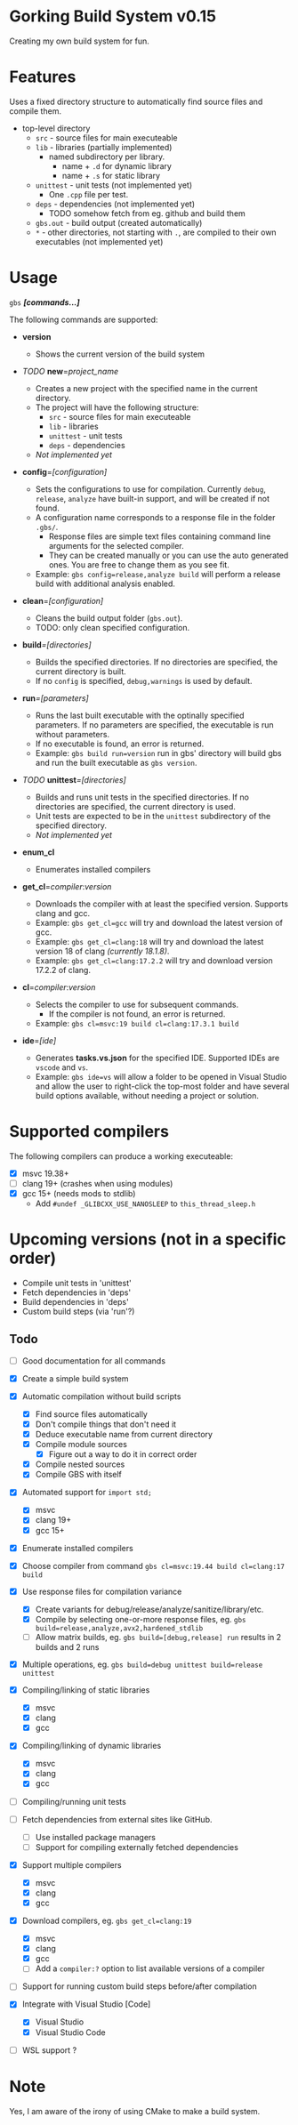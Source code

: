 # Gorking Build System v0.15
Creating my own build system for fun.

# Features
Uses a fixed directory structure to automatically find source files and compile them.

- top-level directory
  - `src` - source files for main executeable
  - `lib` - libraries (partially implemented)
	- named subdirectory per library.
	  - name + `.d` for dynamic library
	  - name + `.s` for static library
  - `unittest` - unit tests (not implemented yet)
	- One `.cpp` file per test.
  - `deps` - dependencies (not implemented yet)
	- TODO somehow fetch from eg. github and build them
  - `gbs.out` - build output (created automatically)
  - `*` - other directories, not starting with `.`, are compiled to their own executables (not implemented yet)

# Usage
`gbs` **_[commands...]_**

The following commands are supported:
- **version**
	- Shows the current version of the build system

- _TODO_ **new**=_project_name_
	- Creates a new project with the specified name in the current directory.
	- The project will have the following structure:
		- `src` - source files for main executeable
		- `lib` - libraries
		- `unittest` - unit tests
		- `deps` - dependencies
	- _Not implemented yet_

- **config**=_[configuration]_
	- Sets the configurations to use for compilation. Currently `debug`, `release`, `analyze` have built-in support, and will be created if not found.
	- A configuration name corresponds to a response file in the folder `.gbs/`.
		- Response files are simple text files containing command line arguments for the selected compiler.
		- They can be created manually or you can use the auto generated ones. You are free to change them as you see fit.
	- Example: `gbs config=release,analyze build` will perform a release build with additional analysis enabled.

- **clean**=_[configuration]_
	- Cleans the build output folder (`gbs.out`).
	- TODO: only clean specified configuration.
 
- **build**_=[directories]_
	- Builds the specified directories. If no directories are specified, the current directory is built.
	- If no `config` is specified, `debug,warnings` is used by default.

- **run**_=[parameters]_
	- Runs the last built executable with the optinally specified parameters. If no parameters are specified, the executable is run without parameters.
	- If no executable is found, an error is returned.
	- Example: `gbs build run=version` run in gbs' directory will build gbs and run the built executable as `gbs version`.

- _TODO_ **unittest**_=[directories]_
	- Builds and runs unit tests in the specified directories. If no directories are specified, the current directory is used.
	- Unit tests are expected to be in the `unittest` subdirectory of the specified directory.
	- _Not implemented yet_

- **enum_cl**
	- Enumerates installed compilers

- **get_cl**=_compiler_:_version_
	- Downloads the compiler with at least the specified version. Supports clang and gcc.
	- Example: `gbs get_cl=gcc` will try and download the latest version of gcc.
	- Example: `gbs get_cl=clang:18` will try and download the latest version 18 of clang _(currently 18.1.8)_.
	- Example: `gbs get_cl=clang:17.2.2` will try and download version 17.2.2 of clang.

- **cl**=_compiler_:_version_
	- Selects the compiler to use for subsequent commands.
		- If the compiler is not found, an error is returned.
	- Example: `gbs cl=msvc:19 build cl=clang:17.3.1 build`

- **ide**=_[ide]_
	- Generates **tasks.vs.json** for the specified IDE. Supported IDEs are `vscode` and `vs`.
	- Example: `gbs ide=vs` will allow a folder to be opened in Visual Studio and allow the user to right-click the top-most folder and have several build options available, without needing a project or solution.

# Supported compilers
The following compilers can produce a working executeable:

- [x] msvc 19.38+
- [ ] clang 19+ (crashes when using modules)
- [x] gcc 15+   (needs mods to stdlib)
  - Add `#undef _GLIBCXX_USE_NANOSLEEP` to `this_thread_sleep.h`

# Upcoming versions (not in a specific order)
- Compile unit tests in 'unittest'
- Fetch dependencies in 'deps'
- Build dependencies in 'deps'
- Custom build steps (via 'run'?)

## Todo
- [ ] Good documentation for all commands
- [x] Create a simple build system
- [x] Automatic compilation without build scripts
	- [x] Find source files automatically
	- [x] Don't compile things that don't need it
    - [x] Deduce executable name from current directory
	- [x] Compile module sources
		- [x] Figure out a way to do it in correct order
	- [x] Compile nested sources
	- [x] Compile GBS with itself
- [x] Automated support for `import std;`
	- [x] msvc
	- [x] clang 19+
	- [x] gcc 15+
- [x] Enumerate installed compilers
- [x] Choose compiler from command `gbs cl=msvc:19.44 build cl=clang:17 build`
- [x] Use response files for compilation variance
    - [x] Create variants for debug/release/analyze/sanitize/library/etc.
	- [x] Compile by selecting one-or-more response files, eg. `gbs build=release,analyze,avx2,hardened_stdlib`
	- [ ] Allow matrix builds, eg. `gbs build=[debug,release] run` results in 2 builds and 2 runs
- [x] Multiple operations, eg. `gbs build=debug unittest build=release unittest`
- [x] Compiling/linking of static libraries
	- [x] msvc
	- [x] clang
	- [x] gcc
- [x] Compiling/linking of dynamic libraries
	- [x] msvc
	- [x] clang
	- [x] gcc
- [ ] Compiling/running unit tests
- [ ] Fetch dependencies from external sites like GitHub.
	- [ ] Use installed package managers
	- [ ] Support for compiling externally fetched dependencies
- [x] Support multiple compilers
	- [x] msvc
	- [x] clang
	- [x] gcc
- [x] Download compilers, eg. `gbs get_cl=clang:19`
	- [x] msvc
	- [x] clang
	- [x] gcc
	- [ ] Add a `compiler:?` option to list available versions of a compiler
- [ ] Support for running custom build steps before/after compilation
- [x] Integrate with Visual Studio [Code]
	- [x] Visual Studio
	- [x] Visual Studio Code
- [ ] WSL support ?


# Note
Yes, I am aware of the irony of using CMake to make a build system.
